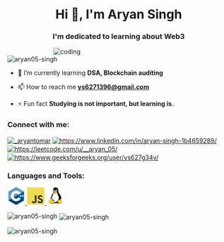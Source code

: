 <h1 align="center">Hi 👋, I'm Aryan Singh</h1>
<h3 align="center">I'm dedicated to learning about Web3 </h3>

<img align = "right" alt = "coding" width = "400" src = "https://user-images.githubusercontent.com/74038190/212749171-b84692a8-2b04-4e3b-93ca-ac14705da224.gif">

<p align="left"> <img src="https://komarev.com/ghpvc/?username=aryan05-singh&label=Profile%20views&color=0e75b6&style=flat" alt="aryan05-singh" /> </p>

- 🌱 I’m currently learning **DSA, Blockchain auditing**

- 📫 How to reach me **ys6271396@gmail.com**

- ⚡ Fun fact **Studying is not important, but learning is.**

<h3 align="left">Connect with me:</h3>
<p align="left">
<a href="https://twitter.com/_aryantomar" target="blank"><img align="center" src="https://raw.githubusercontent.com/rahuldkjain/github-profile-readme-generator/master/src/images/icons/Social/twitter.svg" alt="_aryantomar" height="30" width="40" /></a>
<a href="https://linkedin.com/in/https://www.linkedin.com/in/aryan-singh-1b4659289/" target="blank"><img align="center" src="https://raw.githubusercontent.com/rahuldkjain/github-profile-readme-generator/master/src/images/icons/Social/linked-in-alt.svg" alt="https://www.linkedin.com/in/aryan-singh-1b4659289/" height="30" width="40" /></a>
<a href="https://www.leetcode.com/https://leetcode.com/u/__aryan_05/" target="blank"><img align="center" src="https://raw.githubusercontent.com/rahuldkjain/github-profile-readme-generator/master/src/images/icons/Social/leet-code.svg" alt="https://leetcode.com/u/__aryan_05/" height="30" width="40" /></a>
<a href="https://auth.geeksforgeeks.org/user/https://www.geeksforgeeks.org/user/ys627g34v/" target="blank"><img align="center" src="https://raw.githubusercontent.com/rahuldkjain/github-profile-readme-generator/master/src/images/icons/Social/geeks-for-geeks.svg" alt="https://www.geeksforgeeks.org/user/ys627g34v/" height="30" width="40" /></a>
</p>

<h3 align="left">Languages and Tools:</h3>
<p align="left"> <a href="https://www.w3schools.com/cpp/" target="_blank" rel="noreferrer"> <img src="https://raw.githubusercontent.com/devicons/devicon/master/icons/cplusplus/cplusplus-original.svg" alt="cplusplus" width="40" height="40"/> </a> <a href="https://developer.mozilla.org/en-US/docs/Web/JavaScript" target="_blank" rel="noreferrer"> <img src="https://raw.githubusercontent.com/devicons/devicon/master/icons/javascript/javascript-original.svg" alt="javascript" width="40" height="40"/> </a> <a href="https://www.linux.org/" target="_blank" rel="noreferrer"> <img src="https://raw.githubusercontent.com/devicons/devicon/master/icons/linux/linux-original.svg" alt="linux" width="40" height="40"/> </a> </p>

<p><img align="left" src="https://github-readme-stats.vercel.app/api/top-langs?username=aryan05-singh&show_icons=true&locale=en&layout=compact" alt="aryan05-singh" /></p>

<p>&nbsp;<img align="center" src="https://github-readme-stats.vercel.app/api?username=aryan05-singh&show_icons=true&locale=en" alt="aryan05-singh" /></p>

<p><img align="center" src="https://github-readme-streak-stats.herokuapp.com/?user=aryan05-singh&" alt="aryan05-singh" /></p>
